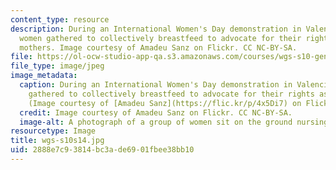 ```yaml
---
content_type: resource
description: During an International Women's Day demonstration in Valencia, Spain,
  women gathered to collectively breastfeed to advocate for their rights as working
  mothers. Image courtesy of Amadeu Sanz on Flickr. CC NC-BY-SA.
file: https://ol-ocw-studio-app-qa.s3.amazonaws.com/courses/wgs-s10-gender-power-leadership-and-the-workplace-spring-2014/2888e7c93814bc3ade6901fbee38bb10_wgs-s10s14.jpg
file_type: image/jpeg
image_metadata:
  caption: During an International Women's Day demonstration in Valencia, Spain, women
    gathered to collectively breastfeed to advocate for their rights as working mothers.
    (Image courtesy of [Amadeu Sanz](https://flic.kr/p/4x5Di7) on Flickr. CC NC-BY-SA.)
  credit: Image courtesy of Amadeu Sanz on Flickr. CC NC-BY-SA.
  image-alt: A photograph of a group of women sit on the ground nursing their babies.
resourcetype: Image
title: wgs-s10s14.jpg
uid: 2888e7c9-3814-bc3a-de69-01fbee38bb10
---
```

